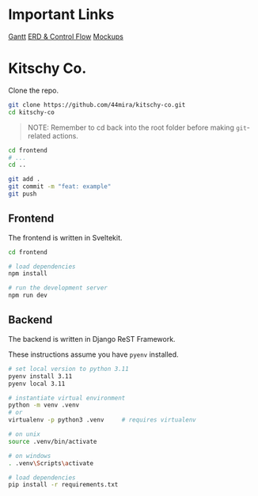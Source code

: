 # Important Links
[Gantt](https://docs.google.com/spreadsheets/d/1-lv8CXxgeZPNvAxTtf1nMcPT3pGazXfCGU_z7rlab0M/edit?usp=drive_link)
[ERD & Control Flow](https://app.eraser.io/workspace/m7WbFfCAi3rne9vxpSZm?origin=share)
[Mockups](https://figma.com)
# Kitschy Co.

Clone the repo.

```bash
git clone https://github.com/44mira/kitschy-co.git
cd kitschy-co
```

> NOTE: Remember to cd back into the root folder before making `git`-related actions.

```bash
cd frontend
# ...
cd ..

git add .
git commit -m "feat: example"
git push
```

## Frontend

The frontend is written in Sveltekit.

```bash
cd frontend

# load dependencies
npm install

# run the development server
npm run dev
```

## Backend

The backend is written in Django ReST Framework.

These instructions assume you have `pyenv` installed.

```bash
# set local version to python 3.11
pyenv install 3.11
pyenv local 3.11

# instantiate virtual environment
python -m venv .venv
# or
virtualenv -p python3 .venv     # requires virtualenv

# on unix
source .venv/bin/activate

# on windows
. .venv\Scripts\activate

# load dependencies
pip install -r requirements.txt
```

